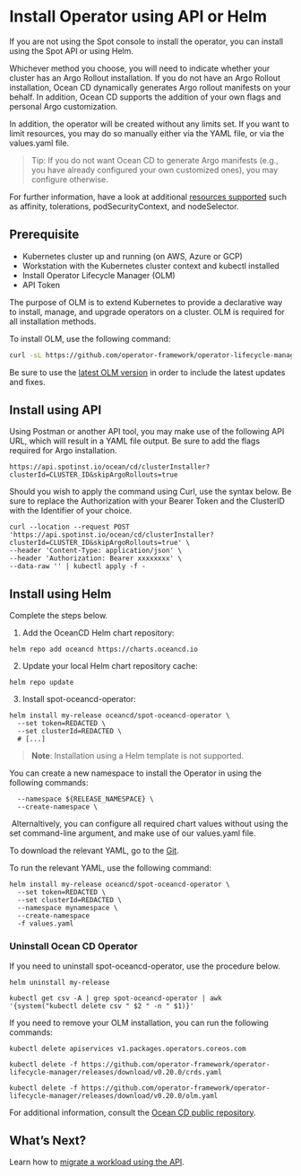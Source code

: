# Install Operator using API or Helm

If you are not using the Spot console to install the operator, you can install using the Spot API or using Helm.

Whichever method you choose, you will need to indicate whether your cluster has an Argo Rollout installation. If you do not have an Argo Rollout installation, Ocean CD dynamically generates Argo rollout manifests on your behalf. In addition, Ocean CD supports the addition of your own flags and personal Argo customization.

In addition, the operator will be created without any limits set. If you want to limit resources, you may do so manually either via the YAML file, or via the values.yaml file.

> Tip: If you do not want Ocean CD to generate Argo manifests (e.g., you have already configured your own customized ones), you may configure otherwise.

For further information, have a look at additional [resources supported](https://github.com/spotinst/spot-oceancd-releases/blob/main/charts/spot-oceancd-operator/values.yaml) such as affinity, tolerations, podSecurityContext, and nodeSelector.

## Prerequisite
- Kubernetes cluster up and running (on AWS, Azure or GCP)
- Workstation with the Kubernetes cluster context and kubectl installed
- Install Operator Lifecycle Manager (OLM)
- API Token

The purpose of OLM is to extend Kubernetes to provide a declarative way to install, manage, and upgrade operators on a cluster. OLM is required for all installation methods.

To install OLM, use the following command:

```bash
curl -sL https://github.com/operator-framework/operator-lifecycle-manager/releases/download/v0.21.2/install.sh | bash -s v0.21.2
```

Be sure to use the [latest OLM version](https://github.com/operator-framework/operator-lifecycle-manager/releases) in order to include the latest updates and fixes.

## Install using API

Using Postman or another API tool, you may make use of the following API URL, which will result in a YAML file output. Be sure to add the flags required for Argo installation.

```
https://api.spotinst.io/ocean/cd/clusterInstaller?clusterId=CLUSTER_ID&skipArgoRollouts=true
```

Should you wish to apply the command using Curl, use the syntax below. Be sure to replace the Authorization with your Bearer Token and the ClusterID with the Identifier of your choice.

```curl
curl --location --request POST 'https://api.spotinst.io/ocean/cd/clusterInstaller?clusterId=CLUSTER_ID&skipArgoRollouts=true' \
--header 'Content-Type: application/json' \
--header 'Authorization: Bearer xxxxxxxx' \
--data-raw '' | kubectl apply -f -
```

## Install using Helm

Complete the steps below.

1. Add the OceanCD Helm chart repository:

```
helm repo add oceancd https://charts.oceancd.io
```

2. Update your local Helm chart repository cache:

```
helm repo update
```

3. Install spot-oceancd-operator:

```
helm install my-release oceancd/spot-oceancd-operator \
  --set token=REDACTED \
  --set clusterId=REDACTED \
  # [...]
```

> **Note**: Installation using a Helm template is not supported.

You can create a new namespace to install the Operator in using the following commands:

```
  --namespace ${RELEASE_NAMESPACE} \
  --create-namespace \
```
​​
Alternaltively, you can configure all required chart values without using the set command-line argument, and make use of our  values.yaml file.

To download the relevant YAML, go to the [Git](https://github.com/spotinst/spot-oceancd-releases/blob/main/charts/spot-oceancd-operator/values.yaml).

To run the relevant YAML, use the following command:

```
helm install my-release oceancd/spot-oceancd-operator \
  --set token=REDACTED \
  --set clusterId=REDACTED \
  --namespace mynamespace \
  --create-namespace
  -f values.yaml
```

### Uninstall Ocean CD Operator

If you need to uninstall spot-oceancd-operator, use the procedure below.

```
helm uninstall my-release

kubectl get csv -A | grep spot-oceancd-operator | awk '{system("kubectl delete csv " $2 " -n " $1)}'
```

If you need to remove your OLM installation, you can run the following commands:

```
kubectl delete apiservices v1.packages.operators.coreos.com

kubectl delete -f https://github.com/operator-framework/operator-lifecycle-manager/releases/download/v0.20.0/crds.yaml

kubectl delete -f https://github.com/operator-framework/operator-lifecycle-manager/releases/download/v0.20.0/olm.yaml
```

For additional information, consult the [Ocean CD public repository](https://github.com/spotinst/spot-oceancd-releases/tree/main/Quick%20Start%20%26%20Examples).

## What’s Next?

Learn how to [migrate a workload using the API](ocean-cd/getting-started/migrate-using-api).
